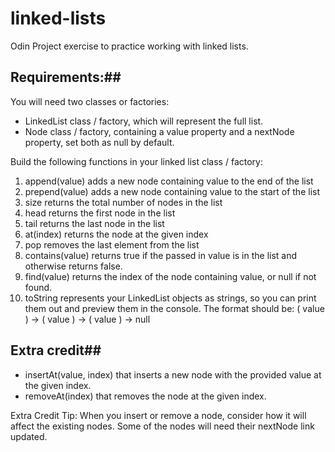 # linked-lists

Odin Project exercise to practice working with linked lists.

## Requirements:##

You will need two classes or factories:

- LinkedList class / factory, which will represent the full list.
- Node class / factory, containing a value property and a nextNode property, set both as null by default.

Build the following functions in your linked list class / factory:

1. append(value) adds a new node containing value to the end of the list
2. prepend(value) adds a new node containing value to the start of the list
3. size returns the total number of nodes in the list
4. head returns the first node in the list
5. tail returns the last node in the list
6. at(index) returns the node at the given index
7. pop removes the last element from the list
8. contains(value) returns true if the passed in value is in the list and otherwise returns false.
9. find(value) returns the index of the node containing value, or null if not found.
10. toString represents your LinkedList objects as strings, so you can print them out and preview them in the console. The format should be: ( value ) -> ( value ) -> ( value ) -> null

## Extra credit##

- insertAt(value, index) that inserts a new node with the provided value at the given index.
- removeAt(index) that removes the node at the given index.

Extra Credit Tip: When you insert or remove a node, consider how it will affect the existing nodes. Some of the nodes will need their nextNode link updated.
